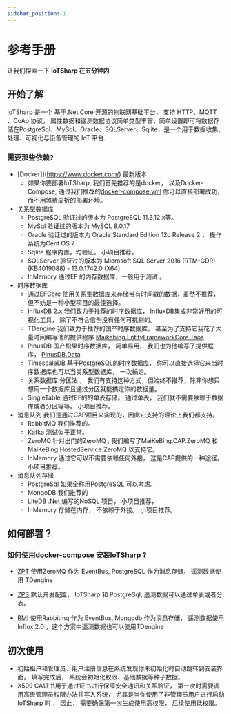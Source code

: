 ```yaml
---
sidebar_position: 1
---
```


# 参考手册

让我们探索一下  **IoTSharp 在五分钟内**.

## 开始了解

IoTSharp 是一个 基于.Net Core 开源的物联网基础平台， 支持 HTTP、MQTT 、CoAp 协议， 属性数据和遥测数据协议简单类型丰富，简单设置即可将数据存储在PostgreSql、MySql、Oracle、SQLServer、Sqlite，是一个用于数据收集、处理、可视化与设备管理的 IoT 平台.


### 需要那些依赖?

- [Docker]](https://www.docker.com/) 最新版本
  - 如果你要部署IoTSharp, 我们首先推荐的是docker， 以及Docker-Compose, 通过我们推荐的[docker-compose.yml](https://github.com/IoTSharp/IoTSharp/raw/master/Deployments/rabbit_mongo_influx/docker-compose.yml) 你可以直接部署成功，而不用煞费周折的部署环境。
- 关系型数据库  
  - PostgreSQL 验证过的版本为  PostgreSQL 11.3,12.x等。 
  - MySql   验证过的版本为 MySQL 8.0.17  
  - Oracle  验证过的版本为  Oracle Standard Edition 12c Release 2  ， 操作系统为Cent OS 7 
  - Sqlite  程序内置，均验证。 小项目推荐。 
  - SQLServer  验证过的版本为 Microsoft SQL Server 2016 (RTM-GDR) (KB4019088) - 13.0.1742.0 (X64)  
  - InMemory 通过EF 的内存数据库，一般用于测试 。 
- 时序数据库
  - 通过EFCore 使用关系型数据库来存储带有时间戳的数据，虽然不推荐，但不妨是一种小型项目的最佳选择。 
  - InfluxDB 2.x 我们致力于推荐的时序数据库， InfluxDB集成非常好用的可视化工具， 除了不符合信创没有任何可挑剔的。
  - TDengine  我们致力于推荐的国产时序数据库， 甚至为了支持它我花了大量时间编写他的提供程序 [Maikebing.EntityFrameworkCore.Taos](https://github.com/maikebing/Maikebing.EntityFrameworkCore.Taos)
  - PinusDB  国产松果时序数据库， 简单易用， 我们也为他编写了提供程序， [PinusDB.Data](https://github.com/maikebing/PinusDB.Data) 
  - TimescaleDB  基于PostgreSQL的时序数据库， 你可以直接选择它来当时序数据库也可以当关系型数据库， 一次搞定。 
  - 关系数据库 分区法 ， 我们有支持这种方式，但始终不推荐，除非你想只想用一个数据库且通过分区就能搞定你的数据量。 
  - SingleTable  通过EF的的单表存储。 通过单表， 我们就不需要依赖于数据库或者分区等等。 小项目推荐。 
- 消息队列  我们是通过CAP项目来实现的，因此它支持的理论上我们都支持。 
  - RabbitMQ 我们推荐的。 
  - Kafka   测试似乎正常。 
  - ZeroMQ  针对出门的ZeroMQ , 我们编写了MaiKeBing.CAP.ZeroMQ 和 MaiKeBing.HostedService.ZeroMQ  以支持它。 
  - InMemory 通过它可以不需要依赖任何外接， 这是CAP提供的一种途径。 小项目推荐。 
- 消息队列存储
  - PostgreSql 如果全称用PostgreSQL 可以考虑。 
  - MongoDB  我们推荐的
  - LiteDB  .Net 编写的NoSQL 项目， 小项目推荐， 
  - InMemory 存储在内存， 不依赖于外接。 小项目推荐。 

## 如何部署？

### 如何使用docker-compose  安装IoTSharp ?

  * [ZPT](https://github.com/IoTSharp/IoTSharp/tree/master/Deployments/zeromq_taos) 使用ZeroMQ 作为 EventBus, PostgreSQL 作为消息存储， 遥测数据使用  TDengine  

  * [ZPS](https://github.com/IoTSharp/IoTSharp/tree/master/Deployments/zeromq_sharding)  默认开发配置，  IoTSharp 和 PostgreSql, 遥测数据可以通过单表或者分表。 

  * [RMI](https://github.com/IoTSharp/IoTSharp/tree/master/Deployments/rabbit_mongo_influx) 使用Rabbitmq 作为 EventBus, Mongodb 作为消息存储， 遥测数据使用Influx 2.0 ，这个方案中遥测数据也可以使用TDengine


## 初次使用

* 初始租户和管理员、用户注册信息在系统发现你未初始化时自动跳转到安装界面， 填写完成后， 系统会初始化权限、基础数据等种子数据。 
* X509 CA证书用于通过证书进行保障安全通讯和关系验证， 第一次时需要调用高级管理员权限办法并写入系统， 尤其是当你使用了非管理员用户进行启动IoTSharp 时 ， 因此， 需要确保第一次生成使用高权限， 后续使用低权限。 

 
 